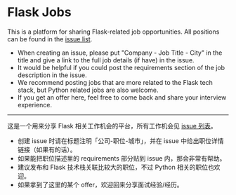 # Flask Jobs

This is a platform for sharing Flask-related job opportunities. All positions can be found in the [issue list](https://github.com/greyli/flask-jobs/issues).

- When creating an issue, please put "Company - Job Title - City" in the title and give a link to the full job details (if have) in the issue.
- It would be helpful if you could post the requirements section of the job description in the issue.
- We recommend posting jobs that are more related to the Flask tech stack, but Python related jobs are also welcome.
- If you get an offer here, feel free to come back and share your interview experience.

<hr>

这是一个用来分享 Flask 相关工作机会的平台，所有工作机会见 [issue 列表](https://github.com/greyli/flask-jobs/issues)。

- 创建 issue 时请在标题注明「公司-职位-城市」，并在 issue 中给出职位详情链接（如果有的话）。
- 如果能把职位描述里的 requirements 部分贴到 issue 内，那会非常有帮助。
- 建议发布和 Flask 技术栈关联比较大的职位，不过 Python 相关的职位也欢迎。
- 如果拿到了这里的某个 offer，欢迎回来分享面试经验/经历。
